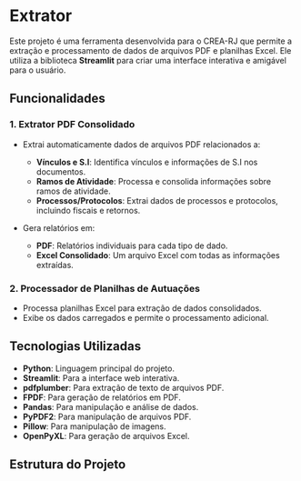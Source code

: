 # Extrator

Este projeto é uma ferramenta desenvolvida para o CREA-RJ que permite a extração e processamento de dados de arquivos PDF e planilhas Excel. Ele utiliza a biblioteca **Streamlit** para criar uma interface interativa e amigável para o usuário.

## Funcionalidades

### 1. Extrator PDF Consolidado
- Extrai automaticamente dados de arquivos PDF relacionados a:
  - **Vínculos e S.I**: Identifica vínculos e informações de S.I nos documentos.
  - **Ramos de Atividade**: Processa e consolida informações sobre ramos de atividade.
  - **Processos/Protocolos**: Extrai dados de processos e protocolos, incluindo fiscais e retornos.

- Gera relatórios em:
  - **PDF**: Relatórios individuais para cada tipo de dado.
  - **Excel Consolidado**: Um arquivo Excel com todas as informações extraídas.

### 2. Processador de Planilhas de Autuações
- Processa planilhas Excel para extração de dados consolidados.
- Exibe os dados carregados e permite o processamento adicional.

## Tecnologias Utilizadas

- **Python**: Linguagem principal do projeto.
- **Streamlit**: Para a interface web interativa.
- **pdfplumber**: Para extração de texto de arquivos PDF.
- **FPDF**: Para geração de relatórios em PDF.
- **Pandas**: Para manipulação e análise de dados.
- **PyPDF2**: Para manipulação de arquivos PDF.
- **Pillow**: Para manipulação de imagens.
- **OpenPyXL**: Para geração de arquivos Excel.

## Estrutura do Projeto
